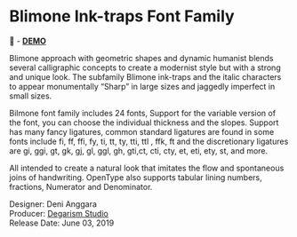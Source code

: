 # Blimone Ink-traps Font Family

👀 -  **[DEMO](https://htmlpreview.github.io/?https://github.com/ericakfranz/font-i-like/blob/main/sans-serif/blimone-inktrap/demo.html)**

Blimone approach with geometric shapes and dynamic humanist blends several calligraphic concepts to create a modernist style but with a strong and unique look. The subfamily Blimone ink-traps and the italic characters to appear monumentally “Sharp” in large sizes and jaggedly imperfect in small sizes.

Bilmone font family includes 24 fonts, Support for the variable version of the font, you can choose the individual thickness and the slopes. Support has many fancy ligatures, common standard ligatures are found in some fonts include fi, ff, ffi, fy, ti, tt, ty, tti, ttl , ffk, ft and the discretionary ligatures are gi, ggi, gt, gk, gj, gl, ggl, gh, gti,ct, cti, cty, et, eti, ety, st, and more.

All intended to create a natural look that imitates the flow and spontaneous joins of handwriting. OpenType also supports tabular lining numbers, fractions, Numerator and Denominator.

Designer: Deni Anggara  
Producer: [Degarism Studio](https://degarism.com/Blimone)  
Release Date: June 03, 2019